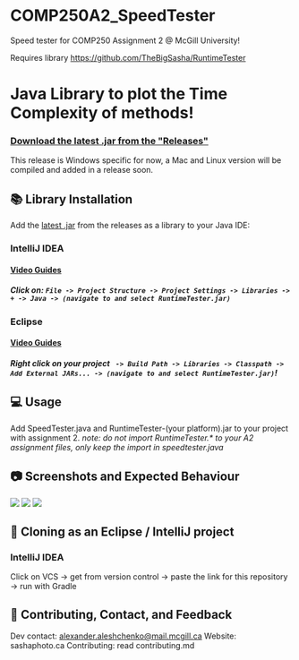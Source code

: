 # COMP250A2_SpeedTester

Speed tester for COMP250 Assignment 2 @ McGill University!

Requires library https://github.com/TheBigSasha/RuntimeTester

# Java Library to plot the Time Complexity of methods!
### [Download the latest .jar from the "Releases"](https://github.com/TheBigSasha/RuntimeTester/releases)
This release is Windows specific for now, a Mac and Linux version will be compiled and added in a release soon.

## 📚 Library Installation
Add the [latest .jar](https://github.com/TheBigSasha/RuntimeTester/releases) from the releases as a library to your Java IDE:

### IntelliJ IDEA
#### [Video Guides](https://www.youtube.com/watch?v=FBoE2F2152s&list=PLFvevpoGcNCs0p6QQOEASIuCRwDJAeioA&ab_channel=COMP250) 
##### Click on: ```File -> Project Structure -> Project Settings -> Libraries -> + -> Java -> (navigate to and select RuntimeTester.jar)```

### Eclipse
#### [Video Guides](https://www.youtube.com/watch?v=dofSJCqE9qE&list=PLFvevpoGcNCs5z8OeGYkws02bBrfeonVP&ab_channel=COMP250)
##### Right click on your project ``` -> Build Path -> Libraries -> Classpath -> Add External JARs... -> (navigate to and select RuntimeTester.jar)```!

## 💻 Usage
Add SpeedTester.java and RuntimeTester-(your platform).jar to your project with assignment 2.
_note: do not import RuntimeTester.* to your A2 assignment files, only keep the import in speedtester.java_

## 📷 Screenshots and Expected Behaviour

![](https://sashaphotoca.files.wordpress.com/2020/10/2020-10-19-12_19_36-runtime-efficiency-wizard-comp250.png)
![](https://sashaphotoca.files.wordpress.com/2020/10/2020-10-19-12_18_06-runtime-efficiency-wizard-comp250.png)
![](https://sashaphotoca.files.wordpress.com/2020/10/2020-10-19-12_07_26-runtime-efficiency-wizard-comp250.png)

## 📁 Cloning as an Eclipse / IntelliJ project
### IntelliJ IDEA
Click on VCS -> get from version control -> paste the link for this repository -> run with Gradle

## 💖 Contributing, Contact, and Feedback
Dev contact: alexander.aleshchenko@mail.mcgill.ca
Website: sashaphoto.ca
Contributing: read contributing.md
